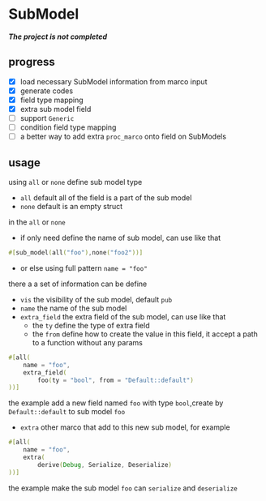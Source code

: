 # SubModel

**_The project is not completed_**

## progress

- [x] load necessary SubModel information from marco input
- [x] generate codes
- [x] field type mapping
- [x] extra sub model field
- [ ] support `Generic`
- [ ] condition field type mapping
- [ ] a better way to add extra `proc_marco` onto field on SubModels

## usage

using `all` or `none` define sub model type

- `all` default all of the field is a part of the sub model
- `none` default is an empty struct

in the `all` or `none`

- if only need define the name of sub model, can use like that

```rust ignore
#[sub_model(all("foo"),none("foo2"))]
```

- or else using full pattern `name = "foo"`

there a a set of information can be define

- `vis` the visibility of the sub model, default `pub`
- `name` the name of the sub model
- `extra_field` the extra field of the sub model, can use like that
  - the `ty` define the type of extra field
  - the `from` define how to create the value in this field, it accept a path to a function without any params

```rust ignore
#[all(
    name = "foo",
    extra_field(
        foo(ty = "bool", from = "Default::default")
))]
```

the example add a new field named `foo` with type `bool`,create by `Default::default` to sub model `foo`

- `extra` other marco that add to this new sub model, for example

```rust ignore
#[all(
    name = "foo",
    extra(
        derive(Debug, Serialize, Deserialize)
))]
```

the example make the sub model `foo` can `serialize` and `deserialize`
